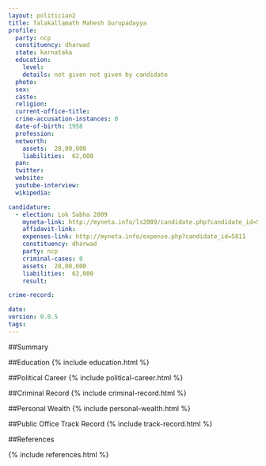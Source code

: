 ```yaml
---
layout: politician2
title: Talakallamath Mahesh Gurupadayya
profile: 
  party: ncp
  constituency: dharwad
  state: karnataka
  education: 
    level: 
    details: not given not given by candidate
  photo: 
  sex: 
  caste: 
  religion: 
  current-office-title: 
  crime-accusation-instances: 0
  date-of-birth: 1958
  profession: 
  networth: 
    assets:  28,00,000
    liabilities:  62,000
  pan: 
  twitter: 
  website: 
  youtube-interview: 
  wikipedia: 

candidature: 
  - election: Lok Sabha 2009
    myneta-link: http://myneta.info/ls2009/candidate.php?candidate_id=5811
    affidavit-link: 
    expenses-link: http://myneta.info/expense.php?candidate_id=5811
    constituency: dharwad 
    party: ncp
    criminal-cases: 0
    assets:  28,00,000
    liabilities:  62,000
    result:  

crime-record: 

date: 
version: 0.0.5
tags: 
---
```

##Summary


##Education
{% include education.html %}


##Political Career
{% include political-career.html %}


##Criminal Record
{% include criminal-record.html %}


##Personal Wealth
{% include personal-wealth.html %}


##Public Office Track Record
{% include track-record.html %}


##References


{% include references.html %}